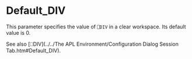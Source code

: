 # Default_DIV

This parameter specifies the value of `⎕DIV` in a clear workspace. Its default value is 0.

See also [⎕DIV](../../The APL Environment/Configuration Dialog Session Tab.htm#Default_DIV).

